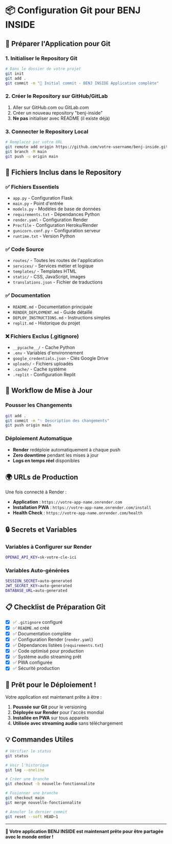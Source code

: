 # 📦 Configuration Git pour BENJ INSIDE

## 🚀 Préparer l'Application pour Git

### 1. Initialiser le Repository Git

```bash
# Dans le dossier de votre projet
git init
git add .
git commit -m "🎉 Initial commit - BENJ INSIDE Application complète"
```

### 2. Créer le Repository sur GitHub/GitLab

1. Aller sur GitHub.com ou GitLab.com
2. Créer un nouveau repository "benj-inside"
3. **Ne pas** initialiser avec README (il existe déjà)

### 3. Connecter le Repository Local

```bash
# Remplacez par votre URL
git remote add origin https://github.com/votre-username/benj-inside.git
git branch -M main
git push -u origin main
```

## 📁 Fichiers Inclus dans le Repository

### ✅ Fichiers Essentiels
- `app.py` - Configuration Flask
- `main.py` - Point d'entrée  
- `models.py` - Modèles de base de données
- `requirements.txt` - Dépendances Python
- `render.yaml` - Configuration Render
- `Procfile` - Configuration Heroku/Render
- `gunicorn.conf.py` - Configuration serveur
- `runtime.txt` - Version Python

### ✅ Code Source
- `routes/` - Toutes les routes de l'application
- `services/` - Services métier et logique
- `templates/` - Templates HTML
- `static/` - CSS, JavaScript, images
- `translations.json` - Fichier de traductions

### ✅ Documentation
- `README.md` - Documentation principale
- `RENDER_DEPLOYMENT.md` - Guide détaillé
- `DEPLOY_INSTRUCTIONS.md` - Instructions simples
- `replit.md` - Historique du projet

### ❌ Fichiers Exclus (.gitignore)
- `__pycache__/` - Cache Python
- `.env` - Variables d'environnement
- `google_credentials.json` - Clés Google Drive
- `uploads/` - Fichiers uploadés
- `.cache/` - Cache système
- `.replit` - Configuration Replit

## 🔄 Workflow de Mise à Jour

### Pousser les Changements
```bash
git add .
git commit -m "✨ Description des changements"
git push origin main
```

### Déploiement Automatique
- **Render** redéploie automatiquement à chaque push
- **Zero downtime** pendant les mises à jour
- **Logs en temps réel** disponibles

## 🌍 URLs de Production

Une fois connecté à Render :
- **Application** : `https://votre-app-name.onrender.com`
- **Installation PWA** : `https://votre-app-name.onrender.com/install`
- **Health Check** : `https://votre-app-name.onrender.com/health`

## 🔒 Secrets et Variables

### Variables à Configurer sur Render
```bash
OPENAI_API_KEY=sk-votre-cle-ici
```

### Variables Auto-générées
```bash
SESSION_SECRET=auto-generated
JWT_SECRET_KEY=auto-generated
DATABASE_URL=auto-generated
```

## 📋 Checklist de Préparation Git

- [x] ✅ `.gitignore` configuré
- [x] ✅ `README.md` créé
- [x] ✅ Documentation complète
- [x] ✅ Configuration Render (`render.yaml`)
- [x] ✅ Dépendances listées (`requirements.txt`)
- [x] ✅ Code optimisé pour production
- [x] ✅ Système audio streaming prêt
- [x] ✅ PWA configurée
- [x] ✅ Sécurité production

## 🎯 Prêt pour le Déploiement !

Votre application est maintenant prête à être :
1. **Poussée sur Git** pour le versioning
2. **Déployée sur Render** pour l'accès mondial
3. **Installée en PWA** sur tous appareils
4. **Utilisée avec streaming audio** sans téléchargement

## 💡 Commandes Utiles

```bash
# Vérifier le status
git status

# Voir l'historique
git log --oneline

# Créer une branche
git checkout -b nouvelle-fonctionnalite

# Fusionner une branche
git checkout main
git merge nouvelle-fonctionnalite

# Annuler le dernier commit
git reset --soft HEAD~1
```

---

**🚀 Votre application BENJ INSIDE est maintenant prête pour être partagée avec le monde entier !**